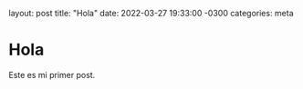 layout: post
title: "Hola"
date: 2022-03-27 19:33:00 -0300
categories: meta

# Hola
Este es mi primer post.